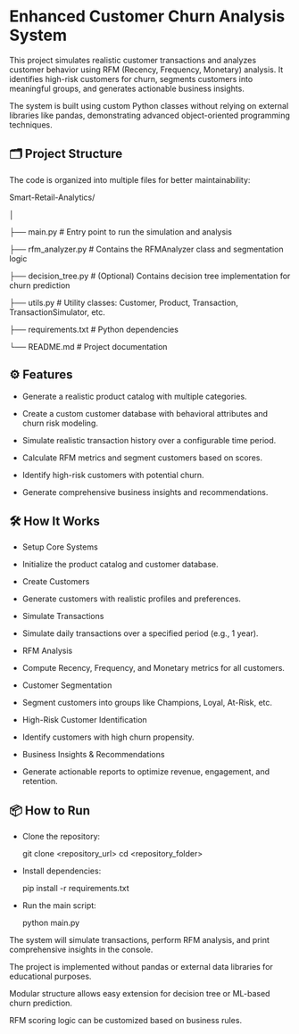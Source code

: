 # Enhanced Customer Churn Analysis System

This project simulates realistic customer transactions and analyzes customer behavior using RFM (Recency, Frequency, Monetary) analysis. It identifies high-risk customers for churn, segments customers into meaningful groups, and generates actionable business insights.

The system is built using custom Python classes without relying on external libraries like pandas, demonstrating advanced object-oriented programming techniques.

## 🗂 Project Structure

The code is organized into multiple files for better maintainability:

Smart-Retail-Analytics/

   │

   ├── main.py                 # Entry point to run the simulation and analysis

   ├── rfm_analyzer.py         # Contains the RFMAnalyzer class and segmentation logic

   ├── decision_tree.py        # (Optional) Contains decision tree implementation for churn prediction

   ├── utils.py                # Utility classes: Customer, Product, Transaction, TransactionSimulator, etc.

   ├── requirements.txt        # Python dependencies

   └── README.md               # Project documentation

## ⚙ Features

* Generate a realistic product catalog with multiple categories.

* Create a custom customer database with behavioral attributes and churn risk modeling.

* Simulate realistic transaction history over a configurable time period.

* Calculate RFM metrics and segment customers based on scores.

* Identify high-risk customers with potential churn.

* Generate comprehensive business insights and recommendations.

## 🛠 How It Works

* Setup Core Systems
* Initialize the product catalog and customer database.

* Create Customers
* Generate customers with realistic profiles and preferences.

* Simulate Transactions
* Simulate daily transactions over a specified period (e.g., 1 year).

* RFM Analysis
* Compute Recency, Frequency, and Monetary metrics for all customers.

* Customer Segmentation
* Segment customers into groups like Champions, Loyal, At-Risk, etc.

* High-Risk Customer Identification
* Identify customers with high churn propensity.

* Business Insights & Recommendations
* Generate actionable reports to optimize revenue, engagement, and retention.

## 📦 How to Run

* Clone the repository:

   git clone <repository_url>
   cd <repository_folder>


* Install dependencies:

   pip install -r requirements.txt


* Run the main script:

   python main.py

The system will simulate transactions, perform RFM analysis, and print comprehensive insights in the console.

The project is implemented without pandas or external data libraries for educational purposes.

Modular structure allows easy extension for decision tree or ML-based churn prediction.

RFM scoring logic can be customized based on business rules.
